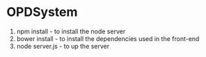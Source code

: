 # OPDSystem

1) npm install - to install the node server
2) bower install - to install the dependencies used in the front-end
3) node server.js - to up the server

